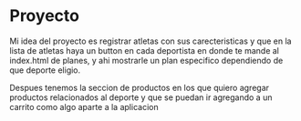 # Proyecto

Mi idea del proyecto es registrar atletas con sus carecteristicas y que en la lista de atletas haya un button en cada deportista en donde te mande al index.html de planes, y ahi mostrarle un plan especifico dependiendo de que deporte eligio.

Despues tenemos la seccion de productos en los que quiero agregar productos relacionados al deporte y que se puedan ir agregando a un carrito como algo aparte a la aplicacion

